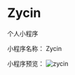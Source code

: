 # Zycin
个人小程序

小程序名称： Zycin

小程序预览： ![zycin](https://github.com/zycin/Zycin/blob/master/logo.jpg"zycin")
